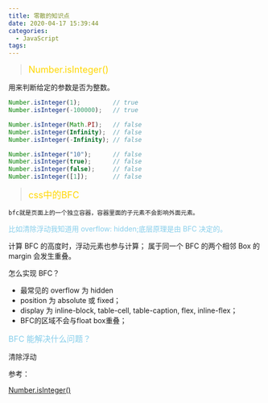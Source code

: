 ```yaml
---
title: 零散的知识点
date: 2020-04-17 15:39:44
categories:
  - JavaScript
tags: 
---
```


> <font color="gold" size="4">Number.isInteger() </font>

用来判断给定的参数是否为整数。

```js
Number.isInteger(1);         // true
Number.isInteger(-100000);   // true

Number.isInteger(Math.PI);   // false
Number.isInteger(Infinity);  // false
Number.isInteger(-Infinity); // false

Number.isInteger("10");      // false
Number.isInteger(true);      // false
Number.isInteger(false);     // false
Number.isInteger([1]);       // false
```
> <font color="gold" size="4">css中的BFC</font>

<code>bfc就是页面上的一个独立容器，容器里面的子元素不会影响外面元素。</code>

<font color="skyblue">比如清除浮动我知道用 overflow: hidden;底层原理是由 BFC 决定的。</font>

计算 BFC 的高度时，浮动元素也参与计算；
属于同一个 BFC 的两个相邻 Box 的 margin 会发生重叠。

怎么实现 BFC？

+ 最常见的 overflow 为 hidden
+ position 为 absolute 或 fixed；
+ display 为 inline-block, table-cell, table-caption, flex, inline-flex；
+ BFC的区域不会与float box重叠；

<font color="skyblue" size="3">BFC 能解决什么问题？</font>

清除浮动




参考：

[Number.isInteger()](https://developer.mozilla.org/zh-CN/docs/Web/JavaScript/Reference/Global_Objects/Number/isInteger)

